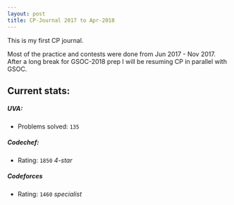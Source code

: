 ```yaml
---
layout: post
title: CP-Journal 2017 to Apr-2018
---
```

This is my first CP journal.


Most of the practice and contests were done from Jun 2017 - Nov 2017. After a long break for GSOC-2018 prep I will be resuming CP
in parallel with GSOC.
## Current stats:
##### UVA:
- Problems solved: `135`

##### Codechef:
- Rating: `1850` *4-star*

##### Codeforces
- Rating: `1460` *specialist*
